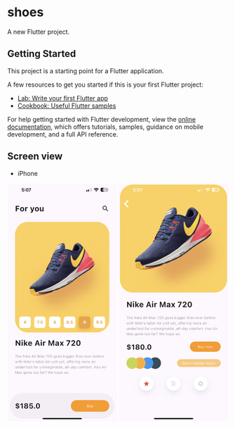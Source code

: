 # shoes

A new Flutter project.

## Getting Started

This project is a starting point for a Flutter application.

A few resources to get you started if this is your first Flutter project:

- [Lab: Write your first Flutter app](https://docs.flutter.dev/get-started/codelab)
- [Cookbook: Useful Flutter samples](https://docs.flutter.dev/cookbook)

For help getting started with Flutter development, view the
[online documentation](https://docs.flutter.dev/), which offers tutorials,
samples, guidance on mobile development, and a full API reference.


## Screen view
- iPhone
<p align="center"> 
  <img src="images/image_final02.png" width="250" hight="350">
  <img src="images/image_final01.png" width="250" hight="350"> 
</p> 
